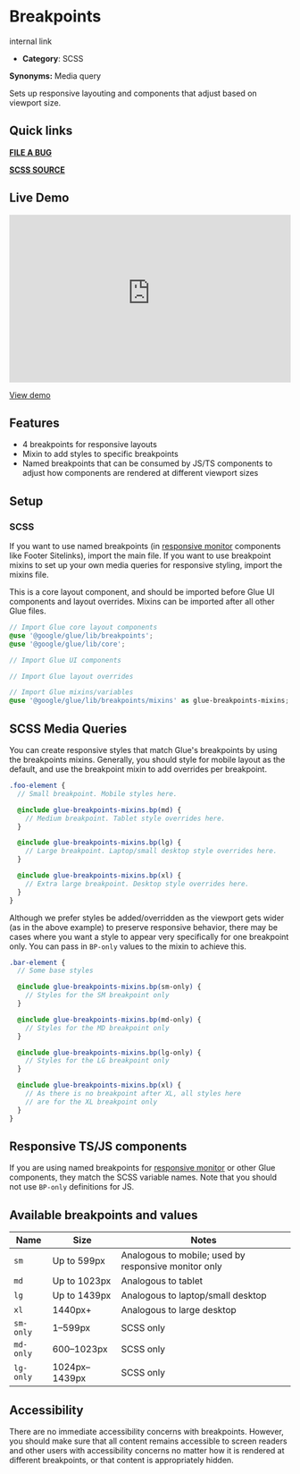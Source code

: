 # Breakpoints

internal link

<!--*
# Document freshness: For more information, see internal link
freshness: { owner: 'glue-eng-core' reviewed: '2023-07-05' }
*-->



-   **Category**: SCSS

**Synonyms:** Media query

Sets up responsive layouting and components that adjust based on viewport size.

## Quick links

<section class="multicol">

**[FILE A BUG](https://b.corp.google.com/issues/new?component=86195&template=326202&title=%5BBreakpoints%5D)**

**[SCSS SOURCE](/src/breakpoints/_index.scss)**

</section>

## Live Demo

<iframe src="https://28-2-dot-glue-demo.appspot.com/components/breakpoints/"
        width="100%" height="300" style="border:0;max-width:760px;"></iframe>

[View demo](https://28-2-dot-glue-demo.appspot.com/components/breakpoints/)

## Features

-   4 breakpoints for responsive layouts
-   Mixin to add styles to specific breakpoints
-   Named breakpoints that can be consumed by JS/TS components to adjust how
    components are rendered at different viewport sizes

## Setup

### SCSS

If you want to use named breakpoints (in
[responsive monitor](/docs/components/responsive-monitor.md)
components like Footer Sitelinks), import the main file. If you want to use
breakpoint mixins to set up your own media queries for responsive styling,
import the mixins file.

This is a core layout component, and should be imported before Glue UI
components and layout overrides. Mixins can be imported after all other Glue
files.

```scss
// Import Glue core layout components
@use '@google/glue/lib/breakpoints';
@use '@google/glue/lib/core';

// Import Glue UI components

// Import Glue layout overrides

// Import Glue mixins/variables
@use '@google/glue/lib/breakpoints/mixins' as glue-breakpoints-mixins;
```


## SCSS Media Queries

You can create responsive styles that match Glue's breakpoints by using the
breakpoints mixins. Generally, you should style for mobile layout as the
default, and use the breakpoint mixin to add overrides per breakpoint.

```scss
.foo-element {
  // Small breakpoint. Mobile styles here.

  @include glue-breakpoints-mixins.bp(md) {
    // Medium breakpoint. Tablet style overrides here.
  }

  @include glue-breakpoints-mixins.bp(lg) {
    // Large breakpoint. Laptop/small desktop style overrides here.
  }

  @include glue-breakpoints-mixins.bp(xl) {
    // Extra large breakpoint. Desktop style overrides here.
  }
}
```

Although we prefer styles be added/overridden as the viewport gets wider (as in
the above example) to preserve responsive behavior, there may be cases where you
want a style to appear very specifically for one breakpoint only. You can pass
in `BP-only` values to the mixin to achieve this.

```scss
.bar-element {
  // Some base styles

  @include glue-breakpoints-mixins.bp(sm-only) {
    // Styles for the SM breakpoint only
  }

  @include glue-breakpoints-mixins.bp(md-only) {
    // Styles for the MD breakpoint only
  }

  @include glue-breakpoints-mixins.bp(lg-only) {
    // Styles for the LG breakpoint only
  }

  @include glue-breakpoints-mixins.bp(xl) {
    // As there is no breakpoint after XL, all styles here
    // are for the XL breakpoint only
  }
}
```

## Responsive TS/JS components

If you are using named breakpoints for
[responsive monitor](/docs/components/responsive-monitor.md)
or other Glue components, they match the SCSS variable names. Note that you
should not use `BP-only` definitions for JS.

## Available breakpoints and values

Name      | Size          | Notes
--------- | ------------- | -----
`sm`      | Up to 599px   | Analogous to mobile; used by responsive monitor only
`md`      | Up to 1023px  | Analogous to tablet
`lg`      | Up to 1439px  | Analogous to laptop/small desktop
`xl`      | 1440px+       | Analogous to large desktop
`sm-only` | 1–599px       | SCSS only
`md-only` | 600–1023px    | SCSS only
`lg-only` | 1024px–1439px | SCSS only

## Accessibility

There are no immediate accessibility concerns with breakpoints. However, you
should make sure that all content remains accessible to screen readers and other
users with accessibility concerns no matter how it is rendered at different
breakpoints, or that content is appropriately hidden.

